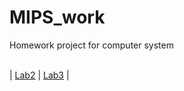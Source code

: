 # MIPS_work
Homework project for computer system
<br> </br>

| [Lab2](lab2/lab2_SHA) | [Lab3](lab_3/) |
